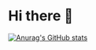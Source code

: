 # Hi there 👋

[![Anurag's GitHub stats](https://github-readme-stats.vercel.app/api?username=SlavaFomenko)](https://github.com/anuraghazra/github-readme-stats)
